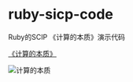 # ruby-sicp-code
Ruby的SCIP 《计算的本质》演示代码

[《计算的本质》](https://book.douban.com/subject/26148763/)

![计算的本质](https://img9.doubanio.com/view/subject/l/public/s27637475.jpg)
